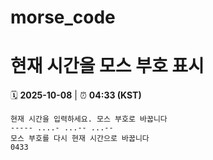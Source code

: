 # morse_code
# 현재 시간을 모스 부호 표시
<!-- MORSE_TIME_START -->
🗓️ **2025-10-08** | ⏰ **04:33 (KST)**

```
현재 시간을 입력하세요. 모스 부호로 바꿉니다
----- ....- ...-- ...--
모스 부호를 다시 현재 시간으로 바꿉니다
0433
```
<!-- MORSE_TIME_END -->
